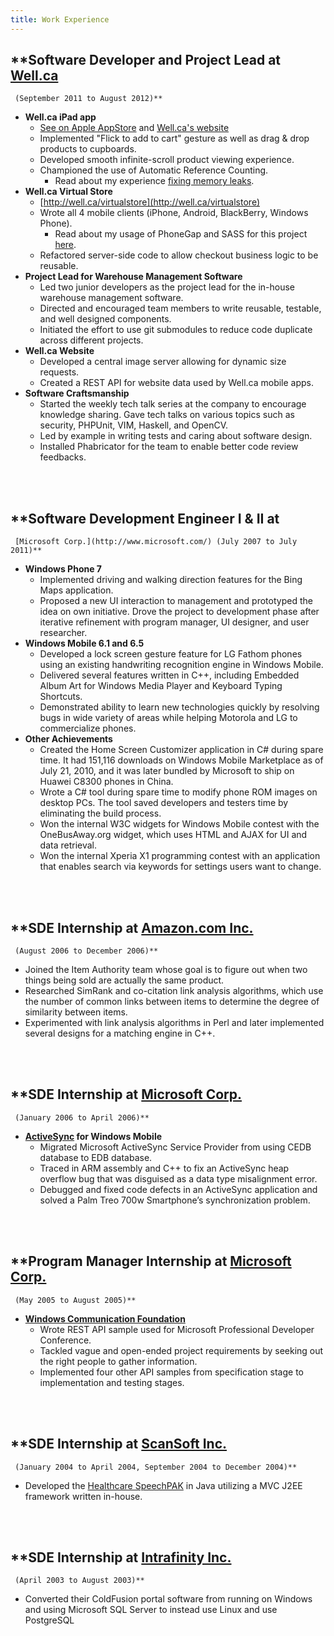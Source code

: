 ```yaml
---
title: Work Experience
---
```

## **Software Developer and Project Lead at [Well.ca](http://well.ca)
     (September 2011 to August 2012)**
- **Well.ca iPad app**
    - [See on Apple AppStore][4] and [Well.ca's website](http://well.ca/app/)
    - Implemented "Flick to add to cart" gesture as well as drag & drop
      products to cupboards.
    - Developed smooth infinite-scroll product viewing experience.
    - Championed the use of Automatic Reference Counting.
        - Read about my experience [fixing memory leaks][6].
- **Well.ca Virtual Store**
    - [http://well.ca/virtualstore](http://well.ca/virtualstore)
    - Wrote all 4 mobile clients (iPhone, Android, BlackBerry, Windows Phone).
        - Read about my usage of PhoneGap and SASS for this project [here][5].
    - Refactored server-side code to allow checkout business logic to be
      reusable.
- **Project Lead for Warehouse Management Software**
    - Led two junior developers as the project lead for the in-house
      warehouse management software.
    - Directed and encouraged team members to write reusable, testable, and well designed
      components.
    - Initiated the effort to use git submodules to reduce code duplicate
      across different projects.
- **Well.ca Website**
    - Developed a central image server allowing for dynamic size requests.
    - Created a REST API for website data used by Well.ca mobile apps.
- **Software Craftsmanship**
    - Started the weekly tech talk series at the company to encourage knowledge
      sharing. Gave tech talks on various topics such as security, PHPUnit,
      VIM, Haskell, and OpenCV.
    - Led by example in writing tests and caring about software design.
    - Installed Phabricator for the team to enable better code review
      feedbacks.
<br/>
<br/>

## **Software Development Engineer I & II at 
     [Microsoft Corp.](http://www.microsoft.com/) (July 2007 to July 2011)**
- **Windows Phone 7**
    - Implemented driving and walking direction features for the Bing Maps
      application.
    - Proposed a new UI interaction to management and prototyped the idea on
      own initiative. Drove the project to development phase after iterative
      refinement with program manager, UI designer, and user researcher.
- **Windows Mobile 6.1 and 6.5**
    - Developed a lock screen gesture feature for LG Fathom phones using an
      existing handwriting recognition engine in Windows Mobile.
    - Delivered several features written in C++, including Embedded Album Art
      for Windows Media Player and Keyboard Typing Shortcuts.
    - Demonstrated ability to learn new technologies quickly by resolving bugs
      in wide variety of areas while helping Motorola and LG to commercialize
      phones.
- **Other Achievements**
    - Created the Home Screen Customizer application in C# during spare time.
      It had 151,116 downloads on Windows Mobile Marketplace as of July 21,
      2010, and it was later bundled by Microsoft to ship on Huawei C8300
      phones in China.
    - Wrote a C# tool during spare time to modify phone ROM images on desktop
      PCs. The tool saved developers and testers time by eliminating the build
      process.
    - Won the internal W3C widgets for Windows Mobile contest with the
      OneBusAway.org widget, which uses HTML and AJAX for UI and data
      retrieval.
    - Won the internal Xperia X1 programming contest with an application that
      enables search via keywords for settings users want to change.
<br/>
<br/>

## **SDE Internship at [Amazon.com Inc.](http://www.amazon.com/) 
     (August 2006 to December 2006)**
- Joined the Item Authority team whose goal is to figure out when two
  things being sold are actually the same product.
- Researched SimRank and co-citation link analysis algorithms, which use
  the number of common links between items to determine the degree of
  similarity between items.
- Experimented with link analysis algorithms in Perl and later implemented
  several designs for a matching engine in C++.
<br/>
<br/>

## **SDE Internship at [Microsoft Corp.](http://www.microsoft.com/) 
     (January 2006 to April 2006)**
- **[ActiveSync][1] for Windows Mobile**
    - Migrated Microsoft ActiveSync Service Provider from using CEDB database
      to EDB database.
    - Traced in ARM assembly and C++ to fix an ActiveSync heap overflow bug
      that was disguised as a data type misalignment error.
    - Debugged and fixed code defects in an ActiveSync application and solved a
      Palm Treo 700w Smartphone’s synchronization problem.
<br/>
<br/>

## **Program Manager Internship at [Microsoft Corp.](http://www.microsoft.com/)
     (May 2005 to August 2005)**
- **[Windows Communication Foundation][2]**
    - Wrote REST API sample used for Microsoft Professional Developer
      Conference.
    - Tackled vague and open-ended project requirements by seeking out the
      right people to gather information.
    - Implemented four other API samples from specification stage to
      implementation and testing stages.
<br/>
<br/>

## **SDE Internship at [ScanSoft Inc.](http://www.scansoft.com/) 
     (January 2004 to April 2004, September 2004 to December 2004)**
- Developed the [Healthcare SpeechPAK][3] in Java utilizing a MVC J2EE
  framework written in-house.
<br/>
<br/>

## **SDE Internship at [Intrafinity Inc.](http://www.intrafinity.com/) 
     (April 2003 to August 2003)**
- Converted their ColdFusion portal software from running on Windows and using
  Microsoft SQL Server to instead use Linux and use PostgreSQL

  [1]: http://www.microsoft.com/windowsphone/en-us/howto/wp6/sync/installing-activesync.aspx
  [2]: http://msdn.microsoft.com/webservices/indigo/default.aspx
  [3]: http://www.nuance.com/speech/demos/speechpakhealthcare/
  [4]: http://itunes.apple.com/ca/app/well.ca/id516359938?mt=8
  [5]: /2012/04/13/well-ca-virtual-store/
  [6]: /2012/07/30/automatic-reference-counting-on-ios/

